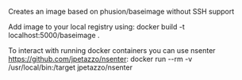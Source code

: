 Creates an image based on phusion/baseimage without SSH support

Add image to your local registry using:
	docker build -t localhost:5000/baseimage .

To interact with running docker containers you can use nsenter https://github.com/jpetazzo/nsenter:
	docker run --rm -v /usr/local/bin:/target jpetazzo/nsenter
